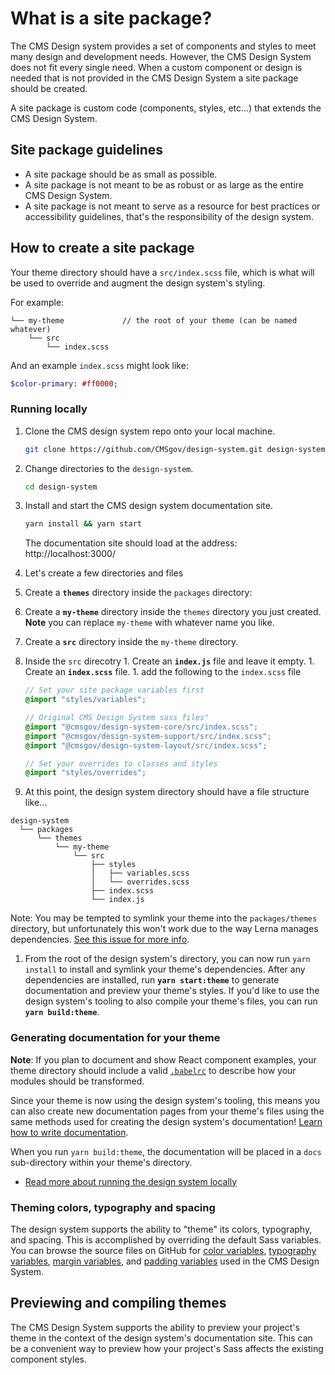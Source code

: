 # What is a site package?

The CMS Design system provides a set of components and styles to meet many design and development needs. However, the CMS Design System does not fit every single need. When a custom component or design is needed that is not provided in the CMS Design System a site package should be created.

A site package is custom code (components, styles, etc...) that extends the CMS Design System.

## Site package guidelines

* A site package should be as small as possible.
* A site package is not meant to be as robust or as large as the entire CMS Design System.
* A site package is not meant to serve as a resource for best practices or accessibility guidelines, that's the responsibility of the design system.


## How to create a site package

Your theme directory should have a `src/index.scss` file, which is what will be used to override and augment the design system's styling.

For example:

```
└── my-theme             // the root of your theme (can be named whatever)
    └── src
        └── index.scss
```

And an example `index.scss` might look like:

```sass
$color-primary: #ff0000;
```

### Running locally

1. Clone the CMS design system repo onto your local machine.

   ```bash
   git clone https://github.com/CMSgov/design-system.git design-system
   ```

1. Change directories to the `design-system`.
    ```bash
    cd design-system
    ```

1. Install and start the CMS design system documentation site.
   ```bash
   yarn install && yarn start
   ```
   The documentation site should load at the address: http://localhost:3000/

1. Let's create a few directories and files
  1. Create a **`themes`** directory inside the `packages` directory:
  1. Create a **`my-theme`** directory inside the `themes` directory you just created. **Note** you can replace `my-theme` with whatever name you like.
  1. Create a **`src`** directory inside the `my-theme` directory.
  1. Inside the  `src` direcotry
    1. Create an **`index.js`** file and leave it empty.
    1. Create an **`index.scss`** file.
    1. add the following to the `index.scss` file
     ```SCSS
     // Set your site package variables first
     @import "styles/variables";

     // Original CMS Design System sass files"
     @import "@cmsgov/design-system-core/src/index.scss";
     @import "@cmsgov/design-system-support/src/index.scss";
     @import "@cmsgov/design-system-layout/src/index.scss";

     // Set your overrides to classes and styles
     @import "styles/overrides";
     ```

1. At this point, the design system directory should have a file structure like...
```
design-system
  └── packages
      └── themes
          └── my-theme
              └── src
                  ├── styles
                  │   ├── variables.scss
                  │   └── overrides.scss
                  ├── index.scss
                  └── index.js

   ```   
   Note: You may be tempted to symlink your theme into the `packages/themes` directory, but unfortunately this won't work due to the way Lerna manages dependencies. [See this issue for more info](https://github.com/lerna/lerna/issues/1068).
1. From the root of the design system's directory, you can now run `yarn install` to install and symlink your theme's dependencies. After any dependencies are installed, run **`yarn start:theme`** to generate documentation and preview your theme's styles. If you'd like to use the design system's tooling to also compile your theme's files, you can run **`yarn build:theme`**.

### Generating documentation for your theme

**Note**: If you plan to document and show React component examples, your theme directory should include a valid [`.babelrc`](https://babeljs.io/docs/usage/babelrc/) to describe how your modules should be transformed.

Since your theme is now using the design system's tooling, this means you can also create new documentation pages from your theme's files using the same methods used for creating the design system's documentation! [Learn how to write documentation](https://github.com/CMSgov/design-system/wiki/writing-documentation).

When you run `yarn build:theme`, the documentation will be placed in a `docs` sub-directory within your theme's directory.


* [Read more about running the design system locally](https://github.com/CMSgov/design-system/blob/master/README.md#running-locally)

### Theming colors, typography and spacing

The design system supports the ability to "theme" its colors, typography, and spacing. This is accomplished by overriding the default Sass variables. You can browse the source files on GitHub for [color variables](https://github.com/CMSgov/design-system/blob/master/packages/support/src/settings/_variables.color.scss), [typography variables](https://github.com/CMSgov/design-system/blob/master/packages/support/src/settings/_override.uswds.scss), [margin variables](https://github.com/CMSgov/design-system/blob/master/packages/core/src/utilities/margin.scss), and [padding variables](https://github.com/CMSgov/design-system/blob/master/packages/core/src/utilities/padding.scss) used in the CMS Design System.

## Previewing and compiling themes

The CMS Design System supports the ability to preview your project's theme in the context of the design system's documentation site. This can be a convenient way to preview how your project's Sass affects the existing component styles.
